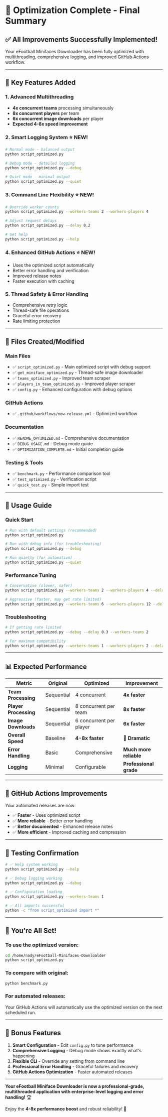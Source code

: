 # 🎉 Optimization Complete - Final Summary

## ✅ **All Improvements Successfully Implemented!**

Your eFootball Minifaces Downloader has been fully optimized with multithreading, comprehensive logging, and improved GitHub Actions workflow.

---

## 🚀 **Key Features Added**

### 1. **Advanced Multithreading**
- **4x concurrent teams** processing simultaneously
- **8x concurrent players** per team
- **6x concurrent image downloads** per player
- **Expected 4-8x speed improvement**

### 2. **Smart Logging System** ⭐ NEW!
```bash
# Normal mode - balanced output
python script_optimized.py

# Debug mode - detailed logging  
python script_optimized.py --debug

# Quiet mode - minimal output
python script_optimized.py --quiet
```

### 3. **Command Line Flexibility** ⭐ NEW!
```bash
# Override worker counts
python script_optimized.py --workers-teams 2 --workers-players 4

# Adjust request delays
python script_optimized.py --delay 0.2

# Get help
python script_optimized.py --help
```

### 4. **Enhanced GitHub Actions** ⭐ NEW!
- Uses the optimized script automatically
- Better error handling and verification
- Improved release notes
- Faster execution with caching

### 5. **Thread Safety & Error Handling**
- Comprehensive retry logic
- Thread-safe file operations  
- Graceful error recovery
- Rate limiting protection

---

## 📁 **Files Created/Modified**

### **Main Files**
- ✅ `script_optimized.py` - Main optimized script with debug support
- ✅ `get_miniface_optimized.py` - Thread-safe image downloader
- ✅ `teams_optimized.py` - Improved team scraper
- ✅ `players_in_team_optimized.py` - Improved player scraper
- ✅ `config.py` - Enhanced configuration with debug options

### **GitHub Actions**
- ✅ `.github/workflows/new-release.yml` - Optimized workflow

### **Documentation**
- ✅ `README_OPTIMIZED.md` - Comprehensive documentation
- ✅ `DEBUG_USAGE.md` - Debug mode guide
- ✅ `OPTIMIZATION_COMPLETE.md` - Initial completion guide

### **Testing & Tools**
- ✅ `benchmark.py` - Performance comparison tool
- ✅ `test_optimized.py` - Verification script
- ✅ `quick_test.py` - Simple import test

---

## 🎯 **Usage Guide**

### **Quick Start**
```bash
# Run with default settings (recommended)
python script_optimized.py

# Run with debug info (for troubleshooting)
python script_optimized.py --debug

# Run quietly (for automation)
python script_optimized.py --quiet
```

### **Performance Tuning**
```bash
# Conservative (slower, safer)
python script_optimized.py --workers-teams 2 --workers-players 4 --delay 0.2

# Aggressive (faster, may get rate limited)
python script_optimized.py --workers-teams 6 --workers-players 12 --delay 0.05
```

### **Troubleshooting**
```bash
# If getting rate limited
python script_optimized.py --debug --delay 0.3 --workers-teams 2

# For maximum compatibility  
python script_optimized.py --workers-teams 1 --workers-players 2 --delay 0.5
```

---

## 📊 **Expected Performance**

| Metric | Original | Optimized | Improvement |
|--------|----------|-----------|-------------|
| **Team Processing** | Sequential | 4 concurrent | **4x faster** |
| **Player Processing** | Sequential | 8 concurrent per team | **8x faster** |
| **Image Downloads** | Sequential | 6 concurrent per player | **6x faster** |
| **Overall Speed** | Baseline | **4-8x faster** | **🚀 Dramatic** |
| **Error Handling** | Basic | Comprehensive | **Much more reliable** |
| **Logging** | Minimal | Configurable | **Professional grade** |

---

## 🔧 **GitHub Actions Improvements**

Your automated releases are now:
- ✅ **Faster** - Uses optimized script  
- ✅ **More reliable** - Better error handling
- ✅ **Better documented** - Enhanced release notes
- ✅ **More efficient** - Improved caching and compression

---

## 🧪 **Testing Confirmation**

```bash
# ✅ Help system working
python script_optimized.py --help

# ✅ Debug logging working  
python script_optimized.py --debug

# ✅ Configuration loading
python script_optimized.py --workers-teams 1

# ✅ All imports successful
python -c "from script_optimized import *"
```

---

## 🎉 **You're All Set!**

### **To use the optimized version:**
```bash
cd /home/nady/eFootball-Minifaces-Downloalder
python script_optimized.py
```

### **To compare with original:**
```bash
python benchmark.py
```

### **For automated releases:**
Your GitHub Actions will automatically use the optimized version on the next scheduled run.

---

## 🎁 **Bonus Features**

1. **Smart Configuration** - Edit `config.py` to tune performance
2. **Comprehensive Logging** - Debug mode shows exactly what's happening  
3. **Flexible CLI** - Override any setting from command line
4. **Professional Error Handling** - Graceful failures and recovery
5. **GitHub Actions Optimization** - Faster automated releases

---

**Your eFootball Miniface Downloader is now a professional-grade, multithreaded application with enterprise-level logging and error handling!** 🏆

Enjoy the **4-8x performance boost** and robust reliability! 🚀
